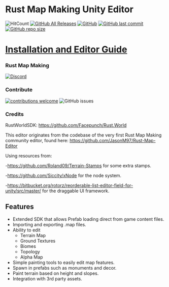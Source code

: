 # Rust Map Making Unity Editor
![HitCount](http://hits.dwyl.io/Adsitoz/RustMapMaking/Rust-Map-Editor-Unity.svg)
[![GitHub All Releases](https://img.shields.io/github/downloads/RustMapMaking/Rust-Map-Editor-Unity/total.svg)](https://github.com/RustMapMaking/Rust-Map-Editor-Unity/releases)
[![GitHub](https://img.shields.io/github/license/RustMapMaking/Rust-Map-Editor-Unity.svg)](https://github.com/RustMapMaking/Rust-Map-Editor-Unity/blob/master/LICENSE)
[![GitHub last commit](https://img.shields.io/github/last-commit/RustMapMaking/Rust-Map-Editor-Unity.svg)](https://github.com/RustMapMaking/Rust-Map-Editor-Unity/commits/master)
[![GitHub repo size](https://img.shields.io/github/repo-size/RustMapMaking/Rust-Map-Editor-Unity.svg)](https://github.com/RustMapMaking/Rust-Map-Editor-Unity/archive/master.zip)


# [Installation and Editor Guide](https://github.com/RustMapMaking/Rust-Map-Editor-Unity/wiki/Unity-Editor-Guide)
### Rust Map Making
[![Discord](https://img.shields.io/discord/503695639918411788.svg?label=Discord)](https://discord.gg/HPmTWVa)
### Contribute

[![contributions welcome](https://img.shields.io/badge/contributions-welcome-brightgreen.svg?style=flat)](https://github.com/RustMapMaking/Rust-Map-Editor-Unity/issues)
![GitHub issues](https://img.shields.io/github/issues/RustMapMaking/Rust-Map-Editor-Unity.svg)

### Credits
RustWorldSDK: https://github.com/Facepunch/Rust.World

This editor originates from the codebase of the very first Rust Map Making community editor, found here: https://github.com/JasonM97/Rust-Map-Editor

Using resources from:

-https://github.com/Roland09/Terrain-Stamps for some extra stamps.

-https://github.com/Siccity/xNode for the node system.

-https://bitbucket.org/rotorz/reorderable-list-editor-field-for-unity/src/master/ for the draggable UI framework.


## Features
- Extended SDK that allows Prefab loading direct from game content files.
- Importing and exporting .map files.
- Ability to edit
  - Terrain Map
  - Ground Textures
  - Biomes
  - Topology
  - Alpha Map
- Simple painting tools to easily edit map features.
- Spawn in prefabs such as monuments and decor.
- Paint terrain based on height and slopes.
- Integration with 3rd party assets.
